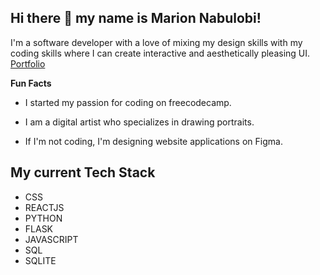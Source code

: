 ## Hi there 👋 my name is Marion Nabulobi!

I'm a software developer with a love of mixing my design skills with my coding skills where I can create interactive and aesthetically pleasing UI.
[Portfolio](https://marion-nabulobi.vercel.app/)

**Fun Facts**

* I started my passion for coding on freecodecamp.

* I am a digital artist who specializes in drawing portraits.

* If I'm not coding, I'm designing website applications on Figma. 

## My current Tech Stack
- CSS
- REACTJS
- PYTHON
- FLASK
- JAVASCRIPT
- SQL
- SQLITE



<!--
**arilobi/arilobi** is a ✨ _special_ ✨ repository because its `README.md` (this file) appears on your GitHub profile.

Here are some ideas to get you started:

- 🔭 I’m currently working on ...
- 🌱 I’m currently learning ...
- 👯 I’m looking to collaborate on ...
- 🤔 I’m looking for help with ...
- 💬 Ask me about ...
- 📫 How to reach me: ...
- 😄 Pronouns: ...
- ⚡ Fun fact: ...
-->

